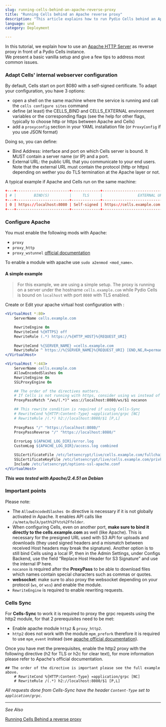 ```yaml
---
slug: running-cells-behind-an-apache-reverse-proxy
title: "Running Cells behind an Apache reverse proxy"
description: "This article explains how to run Pydio Cells behind an Apache reverse proxy."
language: und
category: Deployment

---
```

In this tutorial, we explain how to use an [Apache HTTP Server](https://httpd.apache.org) as reverse proxy in front of a Pydio Cells instance.  
We present a basic vanilla setup and give a few tips to address most common issues. 

### Adapt Cells' internal webserver configuration

By default, Cells start on port 8080 with a self-signed certificate.
To adapt your configuration, you have 3 options:

- open a shell on the same machine where the service is running and call the `cells configure sites` command
- define (at least) the CELLS_BIND and CELLS_EXTERNAL environment variables or the corresponding flags (see the help for other flags, typically to choose http or https between Apache and Cells) 
- add a `proxyconfig` section in your YAML installation file (or `ProxyConfig` if you use JSON format)

Doing so, you can define: 

- Bind Address: interface and port on which Cells server is bound. It MUST contain a server name (or IP) and a port.
- External URL: the public URL that you communicate to your end users. Note that the external URL must contain the protocol (http or https) depending on wether you do TLS termination at the Apache layer or not.


A typical example if Apache and Cells run on the same machine:

```conf
+---+------------------------+-------------+---------------------------------------------+
| # |        BIND(S)         |     TLS     |                EXTERNAL URL                 |
+---+------------------------+-------------+---------------------------------------------+
| 0 | https://localhost:8080 | Self-signed | https://cells.example.com                   |
+---+------------------------+-------------+---------------------------------------------+
```

### Configure Apache

You must enable the following mods with Apache:

- `proxy`
- `proxy_http`
- `proxy_wstunnel` [official documentation](https://httpd.apache.org/docs/2.4/mod/mod_proxy_wstunnel.html)

To enable a module with apache use `sudo a2enmod <mod_name>`.

#### A simple example

> For this example, we are using a simple setup. The proxy is running on a server under the hostname `cells.example.com` while Pydio Cells is bound on `localhost` with port `8080` with TLS enabled.

Create or Edit your apache virtual host configuration with :

```apache
<VirtualHost *:80>
	ServerName cells.example.com

	RewriteEngine On
	RewriteCond %{HTTPS} off
	RewriteRule (.*) https://%{HTTP_HOST}%{REQUEST_URI}
  
	RewriteCond %{SERVER_NAME} =cells.example.com
  	RewriteRule ^ https://%{SERVER_NAME}%{REQUEST_URI} [END,NE,R=permanent]
</VirtualHost>

<VirtualHost *:443>
	ServerName cells.example.com
	AllowEncodedSlashes On
	RewriteEngine On
	SSLProxyEngine On

	## The order of the directives matters.
	# If Cells is not running with https, consider using ws instead of wss
	ProxyPassMatch "/ws/(.*)" wss://localhost:8080/ws/$1 nocanon

	## This rewrite condition is required if using Cells-Sync
	# RewriteCond %{HTTP:Content-Type} =application/grpc [NC]
	# RewriteRule /(.*) h2://localhost:8080/$1 [P,L]
	
	ProxyPass "/" "https://localhost:8080/"	
	ProxyPassReverse "/" "https://localhost:8080/"
		
	ErrorLog ${APACHE_LOG_DIR}/error.log
	CustomLog ${APACHE_LOG_DIR}/access.log combined

	SSLCertificateFile /etc/letsencrypt/live/cells.example.com/fullchain.pem
	SSLCertificateKeyFile /etc/letsencrypt/live/cells.example.com/privkey.pem
	Include /etc/letsencrypt/options-ssl-apache.conf
</VirtualHost>
```

_**This was tested with Apache/2.4.51 on Debian**_

### Important points

Please note:

- The `AllowEncodedSlashes On` directive is necessary if it is not globally activated in Apache. It enables API calls like `/a/meta/bulk/path%2F%to%2Ffolder`.
- When configuring Cells, even on another port, **make sure to bind it directly to the cells.example.com** as well (like Apache). This is necessary for the presigned URL used with S3 API for uploads and downloads (they used signed headers and a mismatch between received Host headers may break the signature). Another option is to still bind Cells using a local IP, then in the Admin Settings, under Configs Backend, use the field “Replace Host Header for S3 Signature” and use the internal IP here.
- `nocanon` is required after the **ProxyPass** to be able to download files which names contain special characters such as commas or quotes.
- **websocket**: make sure to also proxy the websocket depending on your protocol (`ws`, or `wss`) and enable the module.
- `RewriteEngine` is required to enable rewriting requests. 


### Cells Sync

For **Cells-Sync** to work it is required to proxy the grpc requests using the http2 module, for that 2 prerequisites need to be met:

- Enable apache module `http2` & `proxy_http2`.
- `http2` does not work with the module `mpm_prefork` therefore it is required to use `mpm_event` instead (see [apache official documentation](https://httpd.apache.org/docs/2.4/howto/http2.html)).


Once you have met the prerequisites, enable the http2 proxy with the following directive (h2 for TLS or h2c for clear text), for more information please refer to Apache's official documentation.

```
## The order of the directive is important please see the full example above.
	# RewriteCond %{HTTP:Content-Type} =application/grpc [NC]
	# RewriteRule /(.*) h2://localhost:8080/$1 [P,L]
```

_All requests done from Cells-Sync have the header `Content-Type` set to `application/grpc`_.

--------------------------------------------------------------------------------------------------------
_See Also_

[Running Cells Behind a reverse proxy](/en/docs/cells/v4/configure-cells-reverse-proxy)